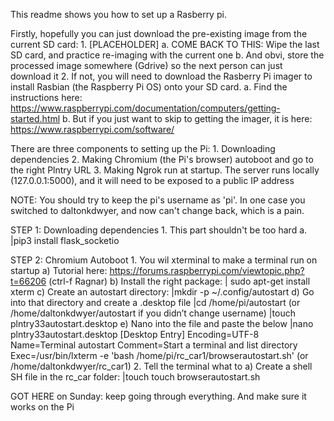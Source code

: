 This readme shows you how to set up a Rasberry pi.

Firstly, hopefully you can just download the pre-existing image from the current SD card:
    1. [PLACEHOLDER]
        a. COME BACK TO THIS: Wipe the last SD card, and practice re-imaging with the current one
        b. And obvi, store the processed image somewhere (Gdrive) so the next person can just download it
    2. If not, you will need to download the Rasberry Pi imager to install Rasbian (the Raspberry Pi OS) onto your SD card.
        a. Find the instructions here: https://www.raspberrypi.com/documentation/computers/getting-started.html
        b. But if you just want to skip to getting the imager, it is here: https://www.raspberrypi.com/software/

There are three components to setting up the Pi:
    1. Downloading dependencies
    2. Making Chromium (the Pi's browser) autoboot and go to the right Plntry URL
    3. Making Ngrok run at startup. The server runs locally (127.0.0.1:5000), and it will need to be exposed to a public IP address

NOTE: You should try to keep the pi's username as 'pi'. In one case you switched to daltonkdwyer, and now can't change back, which is a pain.

STEP 1: Downloading dependencies
    1. This part shouldn't be too hard
        a. |pip3 install flask_socketio

STEP 2: Chromium Autoboot
    1. You wil xterminal to make a terminal run on startup
        a) Tutorial here: https://forums.raspberrypi.com/viewtopic.php?t=66206 (ctrl-f Ragnar)
        b) Install the right package:
        | sudo apt-get install xterm
        c) Create an autostart directory:
        |mkdir -p ~/.config/autostart
        d) Go into that directory and create a .desktop file
        |cd /home/pi/autostart (or /home/daltonkdwyer/autostart if you didn’t change username) 
        |touch plntry33autostart.desktop
        e) Nano into the file and paste the below
        |nano plntry33autostart.desktop
                [Desktop Entry]
                Encoding=UTF-8
                Name=Terminal autostart
                Comment=Start a terminal and list directory
                Exec=/usr/bin/lxterm -e 'bash /home/pi/rc_car1/browserautostart.sh' (or /home/daltonkdwyer/rc_car1)
    2. Tell the terminal what to
        a) Create a shell SH file in the rc_car folder:
        |touch touch browserautostart.sh




GOT HERE on Sunday: keep going through everything. And make sure it works on the Pi 
